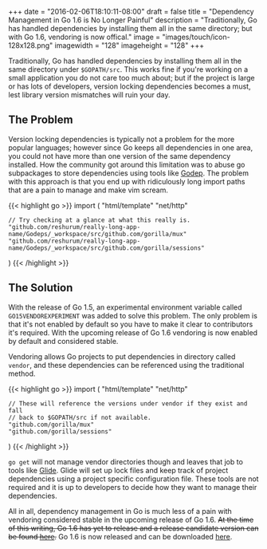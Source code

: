 +++
date = "2016-02-06T18:10:11-08:00"
draft = false
title = "Dependency Management in Go 1.6 is No Longer Painful"
description = "Traditionally, Go has handled dependencies by installing them all in the same directory; but with Go 1.6, vendoring is now offical."
image = "images/touch/icon-128x128.png"
imagewidth = "128"
imageheight = "128"
+++

Traditionally, Go has handled dependencies by installing them all in the same directory under
`$GOPATH/src`. This works fine if you're working on a small application you do not care too much
about; but if the project is large or has lots of developers, version locking dependencies becomes a
must, lest library version mismatches will ruin your day.

<!--more-->

## The Problem

Version locking dependencies is typically not a problem for the more popular
languages; however since Go keeps all dependencies in one area, you could not have more than
one version of the same dependency installed. How the community got around this limitation was to
abuse go subpackages to store dependencies using tools like [Godep](https://github.com/tools/godep).
The problem with this approach is that you end up with ridiculously long import paths that are a
pain to manage and make vim scream.

{{< highlight go >}}
import (
	"html/template"
	"net/http"

	// Try checking at a glance at what this really is.
	"github.com/reshurum/really-long-app-name/Godeps/_workspace/src/github.com/gorilla/mux"
	"github.com/reshurum/really-long-app-name/Godeps/_workspace/src/github.com/gorilla/sessions"
)
{{< /highlight >}}

## The Solution

With the release of Go 1.5, an experimental environment variable called `GO15VENDOREXPERIMENT` was
added to solve this problem. The only problem is that it's not enabled by default so you have to
make it clear to contributors it's required. With the upcoming release of Go 1.6 vendoring
is now enabled by default and considered stable.

Vendoring allows Go projects to put dependencies in directory called `vendor`, and these
dependencies can be referenced using the traditional method.

{{< highlight go >}}
import (
	"html/template"
	"net/http"

	// These will reference the versions under vendor if they exist and fall
	// back to $GOPATH/src if not available.
	"github.com/gorilla/mux"
	"github.com/gorilla/sessions"
)
{{< /highlight >}}

`go get` will not manage vendor directories though and leaves that job to tools like
[Glide](https://github.com/Masterminds/glide). Glide will set up lock files and keep track of
project dependencies using a project specific configuration file. These tools are not required and
it is up to developers to decide how they want to manage their dependencies.

All in all, dependency management in Go is much less of a pain with vendoring considered stable in
the upcoming release of Go 1.6. ~~At the time of this writing, Go 1.6 has yet to release and a
release candidate version can be found [here](https://golang.org/dl/#unstable).~~ Go 1.6 is now
released and can be downloaded [here](https://golang.org/dl/).
